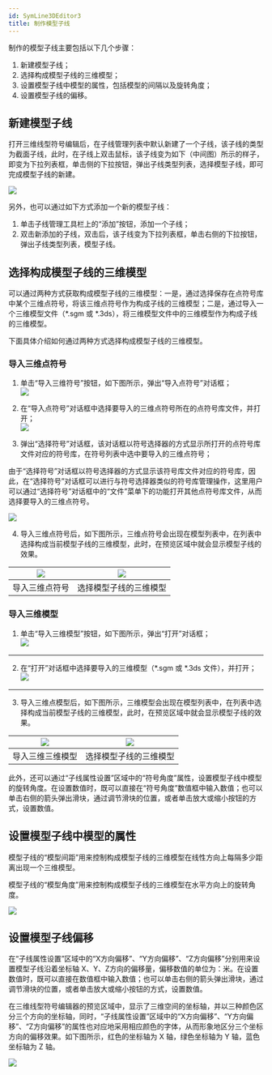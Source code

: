 ```yaml
---
id: SymLine3DEditor3
title: 制作模型子线
---
```

制作的模型子线主要包括以下几个步骤：

1. 新建模型子线；
2. 选择构成模型子线的三维模型；
3. 设置模型子线中模型的属性，包括模型的间隔以及旋转角度；
4. 设置模型子线的偏移。

## 新建模型子线

打开三维线型符号编辑后，在子线管理列表中默认新建了一个子线，该子线的类型为截面子线，此时，在子线上双击鼠标，该子线变为如下（中间图）所示的样子，即变为下拉列表框，单击侧的下拉按钮，弹出子线类型列表，选择模型子线，即可完成模型子线的新建。

![](img/SymLine3DEditor3t1.png)  


另外，也可以通过如下方式添加一个新的模型子线：

1. 单击子线管理工具栏上的“添加”按钮，添加一个子线；
2. 双击新添加的子线，双击后，该子线变为下拉列表框，单击右侧的下拉按钮，弹出子线类型列表，模型子线。

## 选择构成模型子线的三维模型

可以通过两种方式获取构成模型子线的三维模型：一是，通过选择保存在点符号库中某个三维点符号，将该三维点符号作为构成子线的三维模型；二是，通过导入一个三维模型文件（*.sgm 或 *.3ds），将三维模型文件中的三维模型作为构成子线的三维模型。

下面具体介绍如何通过两种方式选择构成模型子线的三维模型。

### 导入三维点符号

1. 单击“导入三维符号”按钮，如下图所示，弹出“导入点符号”对话框；    
![](img/SymLine3DEditor3t2.png)  

2. 在“导入点符号”对话框中选择要导入的三维点符号所在的点符号库文件，并打开；   
 ![](img/SymLine3DEditor3t4.png)  

3. 弹出“选择符号”对话框，该对话框以符号选择器的方式显示所打开的点符号库文件对应的符号库，在符号列表中选中要导入的三维点符号； 

由于“选择符号”对话框以符号选择器的方式显示该符号库文件对应的符号库，因此，在“选择符号”对话框可以进行与符号选择器类似的符号库管理操作，这里用户可以通过“选择符号”对话框中的“文件”菜单下的功能打开其他点符号库文件，从而选择要导入的三维点符号。

![](img/SymLine3DEditor3t5.png)  

4. 导入三维点符号后，如下图所示，三维点符号会出现在模型列表中，在列表中选择构成当前模型子线的三维模型，此时，在预览区域中就会显示模型子线的效果。  

![](img/SymLine3DEditor3t6.png) | ![](img/SymLine3DEditor3t7.png)  
---|---  
导入三维点符号 | 选择模型子线的三维模型  

### 导入三维模型

1. 单击“导入三维模型”按钮，如下图所示，弹出“打开”对话框；   
 ![](img/SymLine3DEditor3t3.png)  
---  
2. 在“打开”对话框中选择要导入的三维模型（*.sgm 或 *.3ds 文件），并打开；  
 ![](img/SymLine3DEditor3t8.png)  
---  
3. 导入三维点模型后，如下图所示，三维模型会出现在模型列表中，在列表中选择构成当前模型子线的三维模型，此时，在预览区域中就会显示模型子线的效果。  

 ![](img/SymLine3DEditor3t9.png)|![](img/SymLine3DEditor3t10.png)  
---|---  
导入三维三维模型 | 选择模型子线的三维模型  

此外，还可以通过“子线属性设置”区域中的“符号角度”属性，设置模型子线中模型的旋转角度。在设置数值时，既可以直接在“符号角度”数值框中输入数值；也可以单击右侧的箭头弹出滑块，通过调节滑块的位置，或者单击放大或缩小按钮的方式，设置数值。

## 设置模型子线中模型的属性

模型子线的“模型间距”用来控制构成模型子线的三维模型在线性方向上每隔多少距离出现一个三维模型。

模型子线的“模型角度”用来控制构成模型子线的三维模型在水平方向上的旋转角度。

![](img/SymLine3DEditor3t11.png)  

## 设置模型子线偏移

在“子线属性设置”区域中的“X方向偏移”、“Y方向偏移”、“Z方向偏移”分别用来设置模型子线沿着坐标轴
X、Y、Z方向的偏移量，偏移数值的单位为：米。在设置数值时，既可以直接在数值框中输入数值；也可以单击右侧的箭头弹出滑块，通过调节滑块的位置，或者单击放大或缩小按钮的方式，设置数值。

在三维线型符号编辑器的预览区域中，显示了三维空间的坐标轴，并以三种颜色区分三个方向的坐标轴，同时，“子线属性设置”区域中的“X方向偏移”、“Y方向偏移”、“Z方向偏移”的属性也对应地采用相应颜色的字体，从而形象地区分三个坐标方向的偏移效果。如下图所示，红色的坐标轴为
X 轴，绿色坐标轴为 Y 轴，蓝色坐标轴为 Z 轴。

![](img/SymLine3DEditor3t14.png)  
